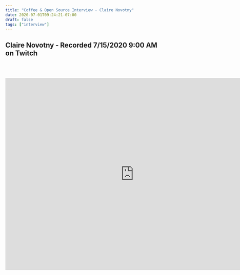 ```yaml
---
title: "Coffee & Open Source Interview - Claire Novotny"
date: 2020-07-01T09:24:21-07:00
draft: false
tags: ["interview"]
---
```


## Claire Novotny - Recorded <span class="formatdate">7/15/2020 9:00 AM</span> on Twitch

<br /><br />

<center>
<iframe width="800" height="600" src="https://www.youtube.com/embed/3NI2HxbhFUw" frameborder="0" allow="accelerometer; autoplay; clipboard-write; encrypted-media; gyroscope; picture-in-picture" allowfullscreen></iframe>
</center>